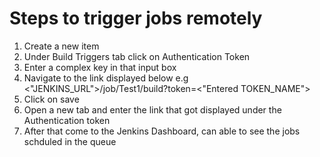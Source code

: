 # Steps to trigger jobs remotely
1) Create a new item
2) Under Build Triggers tab click on Authentication Token
3) Enter a complex key in that input box
4) Navigate to the link displayed below e.g  <"JENKINS_URL">/job/Test1/build?token=<"Entered TOKEN_NAME">
5) Click on save
6) Open a new tab and enter the link that got displayed under the Authentication token
7) After that come to the Jenkins Dashboard, can able to see the jobs schduled in the queue
